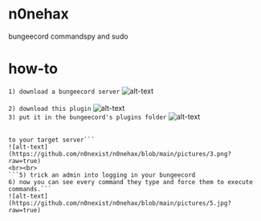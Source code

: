 # n0nehax
bungeecord commandspy and sudo

# how-to
```1) download a bungeecord server```
![alt-text](https://github.com/n0nexist/n0nehax/blob/main/pictures/0.png?raw=true)
<br><br>
```2) download this plugin```
![alt-text](https://github.com/n0nexist/n0nehax/blob/main/pictures/1.png?raw=true)
<br>
```3) put it in the bungeecord's plugins folder```
![alt-text](https://github.com/n0nexist/n0nehax/blob/main/pictures/2.png?raw=true)
<br><br>
```4) configure the bungeecord and redirect it 
to your target server```
![alt-text](https://github.com/n0nexist/n0nehax/blob/main/pictures/3.png?raw=true)
<br><br>
```5) trick an admin into logging in your bungeecord
6) now you can see every command they type and force them to execute commands.```
![alt-text](https://github.com/n0nexist/n0nehax/blob/main/pictures/5.jpg?raw=true)
